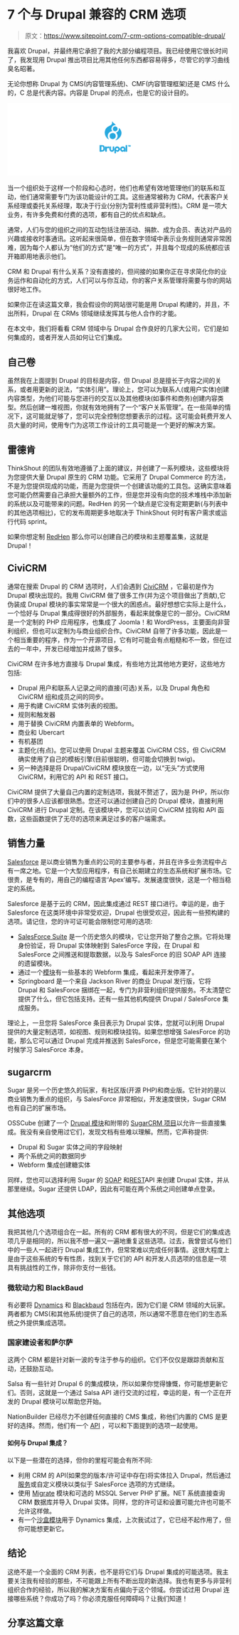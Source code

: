# 7 个与 Drupal 兼容的 CRM 选项

> 原文：<https://www.sitepoint.com/7-crm-options-compatible-drupal/>

我喜欢 Drupal，并最终用它承担了我的大部分编程项目。我已经使用它很长时间了，我发现用 Drupal 推出项目比用其他任何东西都容易得多，尽管它的学习曲线臭名昭著。

无论你想称 Drupal 为 CMS(内容管理系统)、CMF(内容管理框架)还是 CMS 什么的，C 总是代表内容。内容是 Drupal 的亮点，也是它的设计目的。

![drupal8wide](img/077a30fb14c973a02eea34dedb6e8ea1.png)

当一个组织处于这样一个阶段和心态时，他们也希望有效地管理他们的联系和互动，他们通常需要专门为该功能设计的工具。这些通常被称为 CRM，代表客户关系经理或委托关系经理，取决于行业(分别为营利性或非营利性)。CRM 是一项大业务，有许多免费和付费的选项，都有自己的优点和缺点。

通常，人们与您的组织之间的互动包括注册活动、捐款、成为会员、表达对产品的兴趣或接收时事通讯。这听起来很简单，但在数字领域中表示业务规则通常非常困难，因为每个人都认为“他们的方式”是“唯一的方式”，并且每个现成的系统都应该开箱即用地表示他们。

CRM 和 Drupal 有什么关系？没有直接的，但间接的如果你正在寻求简化你的业务运作和自动化的方式，人们可以与你互动，你的客户关系管理将需要与你的网站很好地工作。

如果你正在读这篇文章，我会假设你的网站很可能是用 Drupal 构建的，并且，不出所料，Drupal 在 CRMs 领域继续发挥其与他人合作的才能。

在本文中，我们将看看 CRM 领域中与 Drupal 合作良好的几家大公司，它们是如何集成的，或者开发人员如何让它们集成。

## 自己卷

虽然我在上面提到 Drupal 的目标是内容，但 Drupal 总是擅长于内容之间的关系，或者用更新的说法，“实体引用”。理论上，您可以为联系人(或用户实体)创建内容类型，为他们可能与您进行的交互以及其他模块(如事件和商务)创建内容类型。然后创建一堆视图，你就有效地拥有了一个“客户关系管理”。在一些简单的情况下，这可能就足够了，您可以完全控制您想要表示的过程。这可能会耗费开发人员大量的时间，使用专门为这项工作设计的工具可能是一个更好的解决方案。

## 雷德肯

ThinkShout 的团队有效地遵循了上面的建议，并创建了一系列模块，这些模块将为您提供大量 Drupal 原生的 CRM 功能。它采用了 Drupal Commerce 的方法，不是为您提供现成的功能，而是为您提供一个创建该功能的工具包。这确实意味着您可能仍然需要自己承担大量额外的工作，但是您并没有向您的技术堆栈中添加新的系统以及可能带来的问题。RedHen 的另一个缺点是它没有定期更新(与列表中的其他选项相比)，它的发布周期更多地取决于 ThinkShout 何时有客户需求或运行代码 sprint。

如果你想定制 [RedHen](https://www.drupal.org/project/redhen) 那么你可以创建自己的模块和主题覆盖集，这就是 Drupal！

## CiviCRM

通常在搜索 Drupal 的 CRM 选项时，人们会遇到 [CiviCRM](http://civicrm.org) ，它最初是作为 Drupal 模块出现的。我用 CiviCRM 做了很多工作(并为这个项目做出了贡献),它伪装成 Drupal 模块的事实常常是一个很大的困惑点。最好想想它实际上是什么，一个恰好与 Drupal 集成得很好的外部服务，看起来就像是它的一部分。CiviCRM 是一个定制的 PHP 应用程序，也集成了 Joomla！和 WordPress，主要面向非营利组织，但也可以定制为与商业组织合作。CiviCRM 自带了许多功能，因此是一个相当重要的程序，作为一个开源项目，它有时可能会有点粗糙和不一致，但在过去的一年中，开发已经增加并成熟了很多。

CiviCRM 在许多地方直接与 Drupal 集成，有些地方比其他地方更好，这些地方包括:

*   Drupal 用户和联系人记录之间的直接(可选)关系，以及 Drupal 角色和 CiviCRM 组和成员之间的同步。
*   用于构建 CiviCRM 实体列表的视图。
*   规则和触发器
*   用于替换 CiviCRM 内置表单的 Webform。
*   商业和 Ubercart
*   有机基团
*   主题化(有点)。您可以使用 Drupal 主题来覆盖 CiviCRM CSS，但 CiviCRM 确实使用了自己的模板引擎(目前很聪明，但可能会切换到 twig)。
*   另一种选择是将 Drupal/CiviCRM 模块放在一边，以“无头”方式使用 CiviCRM，利用它的 API 和 REST 接口。

CiviCRM 提供了大量自己内置的定制选项，我就不赘述了，因为是 PHP，所以你们中的很多人应该都很熟悉。您还可以通过创建自己的 Drupal 模块，直接利用 CiviCRM 进行 Drupal 定制。在该模块中，您可以访问 CiviCRM 挂钩和 API 函数，这些函数提供了无尽的选项来满足过多的客户端需求。

## 销售力量

[Salesforce](https://www.salesforce.com/) 是以商业销售为重点的公司的主要参与者，并且在许多业务流程中占有一席之地。它是一个大型应用程序，有自己长期建立的生态系统和扩展市场。它很贵，是专有的，用自己的编程语言‘Apex’编写。发展速度很快，这是一个相当稳定的系统。

Salesforce 是基于云的 CRM，因此集成通过 REST 接口进行。幸运的是，由于 Salesforce 在这类环境中非常受欢迎，Drupal 也很受欢迎，因此有一些预构建的选项。请记住，您的许可证可能会限制您可用的选项:

*   [SalesForce Suite](https://www.drupal.org/project/salesforce) 是一个历史悠久的模块，它让您开始了整合之旅。它将处理身份验证，将 Drupal 实体映射到 SalesForce 字段，在 Drupal 和 SalesForce 之间推送和提取数据，以及与 SalesForce 的旧 SOAP API 连接的遗留模块。
*   通过一个[模块](https://www.drupal.org/project/salesforcewebform)有一些基本的 Webform 集成，看起来开发停滞了。
*   Springboard 是一个来自 Jackson River 的商业 Drupal 发行版，它将 Drupal 和 SalesForce 捆绑在一起，专门为非营利组织提供服务。不太清楚它提供了什么，但它包括支持。还有一些其他机构提供 Drupal / SalesForce 集成服务。

理论上，一旦您将 SalesForce 条目表示为 Drupal 实体，您就可以利用 Drupal 提供的大量定制选项，如视图、规则和模块挂钩。如果您想增强 SalesForce 的功能，那么它可以通过 Drupal 完成并推送到 SalesForce，但是您可能需要在某个时候学习 SalesForce 本身。

## sugarcrm

Sugar 是另一个历史悠久的玩家，有社区版(开源 PHP)和商业版。它针对的是以商业销售为重点的组织，与 SalesForce 非常相似，开发速度很快，Sugar CRM 也有自己的扩展市场。

OSSCube 创建了一个 [Drupal 模块](https://www.drupal.org/project/drupaltosugar)和附带的 [SugarCRM 项目](https://web.archive.org/web/20140911060507/www.sugarforge.org/projects/sugar2drupal/)以允许一些直接集成。我没有亲自使用过它们，发现文档有些难以理解。然而，它声称提供:

*   Drupal 和 Sugar 实体之间的字段映射
*   两个系统之间的数据同步
*   Webform 集成创建糖实体

同样，您也可以选择利用 Sugar 的 [SOAP](https://support.sugarcrm.com/02_Documentation/04_Sugar_Developer/Sugar_Developer_Guide_7.2/70_API/Web_Services/40_Legacy_REST/SOAP_APIs/) 和[REST](https://apidocs.sugarcrm.com/)API 来创建 Drupal 实体，并从那里继续。Sugar 还提供 LDAP，因此有可能在两个系统之间创建单点登录。

## 其他选项

我把其他几个选项组合在一起。所有的 CRM 都有很大的不同，但是它们的集成选项几乎是相同的，所以我不想一遍又一遍地重复这些选项。过去，我曾尝试与他们中的一些人一起进行 Drupal 集成工作，但常常难以完成任何事情。这很大程度上是由于这些系统的专有性质，找到关于它们的 API 和开发人员选项的信息是一项具有挑战性的工作，除非你支付一些钱。

### 微软动力和 BlackBaud

有必要将 [Dynamics](https://web.archive.org/web/20141216184514/http://www.microsoft.com/en-us/dynamics/default.aspx) 和 [Blackbaud](https://www.blackbaud.com/) 包括在内，因为它们是 CRM 领域的大玩家。两者都为 CMS(和其他系统)提供了自己的选项，所以通常不愿意在他们的生态系统之外提供集成选项。

### 国家建设者和萨尔萨

这两个 CRM 都是针对新一波的专注于参与的组织。它们不仅仅是跟踪贡献和互动，还鼓励互动。

Salsa 有一些针对 Drupal 6 的集成模块，所以如果你觉得慷慨，你可能想更新它们。否则，这就是一个通过 Salsa API 进行交流的过程，幸运的是，有一个正在开发的 Drupal 模块可以帮助您开始。

NationBuilder 已经尽力不创建任何直接的 CMS 集成，称他们内置的 CMS 是更好的选择。然而，他们有一个 [API](https://nationbuilder.com/api_documentation) ，可以和下面提到的选项一起使用。

#### 如何与 Drupal 集成？

以下是一些潜在的选择，但你的里程可能会有所不同:

*   利用 CRM 的 API(如果您的版本/许可证中存在)将实体拉入 Drupal，然后通过[服务](https://www.drupal.org/project/services)或自定义模块以类似于 SalesForce 选项的方式继续。
*   使用 [Migrate](https://www.drupal.org/project/migrate) 模块和可选的 MSSQL Server PHP 扩展。NET 系统直接查询 CRM 数据库并导入 Drupal 实体。同样，您的许可证和设置可能允许也可能不允许这样做。
*   有一个[沙盒模块](https://www.drupal.org/project/1238658/git-instructions)用于 Dynamics 集成，上次我试过了，它已经不起作用了，但你可能想更新它。

## 结论

这绝不是一个全面的 CRM 列表，也不是将它们与 Drupal 集成的可能选项。我主要关注我有经验的那些，不可能跟上所有不断出现的新选择。我也有更多与非营利组织合作的经验，所以我的解决方案有点偏向于这个领域。你尝试过用 Drupal 连接哪些系统？你成功了吗？你必须克服任何障碍吗？让我们知道！

## 分享这篇文章